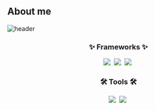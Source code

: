 ## About me

![header](https://capsule-render.vercel.app/api?type=waving&color=555555&height=100&section=header&text=Hi!%20I'm%20Hyensoo%20Jang&fontSize=30)

<!--![HSoo0620's GitHub stats](https://github-readme-stats.vercel.app/api?username=HSoo0620&show_icons=true&theme=radical)
-->

<!--![Top Langs](https://github-readme-stats.vercel.app/api/top-langs/?username=HSoo0620&layout=compact) -->

<h3 align="center">✨ Frameworks ✨</h3>
<div align="center">
  <img src="https://img.shields.io/badge/Pytorch-F3F3F3.svg?style=for-the-badge&logo=pytorch&logoColor=red" />&nbsp
  <img src="https://img.shields.io/badge/Tensorflow-F3F3F3.svg?style=for-the-badge&logo=tensorflow&logoColor=FF6F00" />&nbsp
  <img src="https://img.shields.io/badge/Docker-F3F3F3.svg?style=for-the-badge&logo=docker&logoColor=#blue" />&nbsp
</div>

<h3 align="center">🛠 Tools 🛠</h3>
<div align="center">
  <img src="https://img.shields.io/badge/Notion-F3F3F3.svg?style=for-the-badge&logo=notion&logoColor=black" />&nbsp
  <img src="https://img.shields.io/badge/github-F3F3F3.svg?style=for-the-badge&logo=github&logoColor=black" />&nbsp
</div>

<br>
